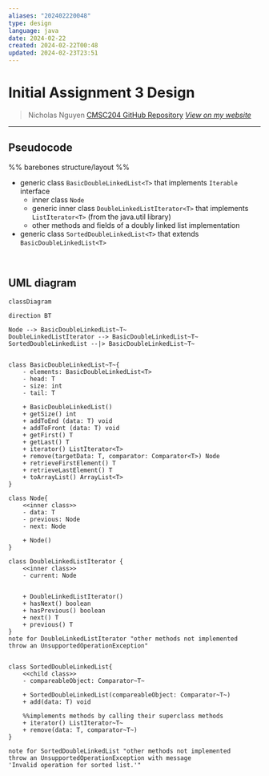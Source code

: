 ```yaml
---
aliases: "202402220048"
type: design
language: java
date: 2024-02-22
created: 2024-02-22T00:48
updated: 2024-02-23T23:51
---
```

# Initial Assignment 3 Design
> Nicholas Nguyen
> [CMSC204 GitHub Repository](https://github.com/nick-nugat/cmsc204)
> [*View on my website*](https://nick-nugat.github.io/coding-notes/project-designs/cmsc204/NguyenNicholas_Assignment3_Design/assignment3-design-initial)
___

## Pseudocode
%% barebones structure/layout %%
- generic class `BasicDoubleLinkedList<T>` that implements `Iterable` interface
	- inner class `Node`
	- generic inner class `DoubleLinkedListIterator<T>` that implements `ListIterator<T>` (from the java.util library)
	- other methods and fields of a doubly linked list implementation
- generic class `SortedDoubleLinkedList<T>` that extends `BasicDoubleLinkedList<T>`

<div style="page-break-after: always; visibility: hidden"> 
\pagebreak 
</div>

## UML diagram
```mermaid
classDiagram

direction BT

Node --> BasicDoubleLinkedList~T~
DoubleLinkedListIterator --> BasicDoubleLinkedList~T~
SortedDoubleLinkedList --|> BasicDoubleLinkedList~T~


class BasicDoubleLinkedList~T~{
    - elements: BasicDoubleLinkedList<T>
	- head: T
	- size: int
	- tail: T

	+ BasicDoubleLinkedList()
	+ getSize() int
	+ addToEnd (data: T) void
	+ addToFront (data: T) void
	+ getFirst() T
	+ getLast() T
	+ iterator() ListIterator<T>
	+ remove(targetData: T, comparator: Comparator<T>) Node
	+ retrieveFirstElement() T
	+ retrieveLastElement() T
	+ toArrayList() ArrayList<T>
}

class Node{
	<<inner class>>
	- data: T  
	- previous: Node  
	- next: Node
	
	+ Node()
}

class DoubleLinkedListIterator {
	<<inner class>>
	- current: Node


	+ DoubleLinkedListIterator()
	+ hasNext() boolean
	+ hasPrevious() boolean
	+ next() T
	+ previous() T
}
note for DoubleLinkedListIterator "other methods not implemented 
throw an UnsupportedOperationException"


class SortedDoubleLinkedList{
	<<child class>>
	- compareableObject: Comparator~T~

	+ SortedDoubleLinkedList(compareableObject: Comparator~T~)
	+ add(data: T) void
	
	%%implements methods by calling their superclass methods
	+ iterator() ListIterator~T~
	+ remove(data: T, comparator~T~)
}

note for SortedDoubleLinkedList "other methods not implemented 
throw an UnsupportedOperationException with message
'Invalid operation for sorted list.'"
```